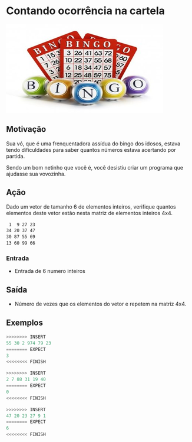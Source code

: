 # Contando ocorrência na cartela

![_](cover.jpg)

## Motivação

Sua vó, que é uma frenquentadora assídua do bingo dos idosos, estava tendo dificuldades para saber quantos números estava acertando por partida.

Sendo um bom netinho que você é, você desistiu criar um programa que ajudasse sua vovozinha.

## Ação

Dado um vetor de tamanho 6 de elementos inteiros, verifique quantos elementos deste vetor estão nesta matriz de elementos inteiros 4x4.

```txt
 1  9 27 23  
34 20 37 47  
30 87 55 69  
13 60 99 66
```

### Entrada

* Entrada de 6 numero inteiros

## Saída

* Número de vezes que os elementos do vetor e repetem na matriz 4x4.  

## Exemplos

``` py
>>>>>>>> INSERT
55 30 2 974 79 23
======== EXPECT
3
<<<<<<<< FINISH
```

```py
>>>>>>>> INSERT
2 7 88 31 19 40
======== EXPECT
0
<<<<<<<< FINISH
```

```py
>>>>>>>> INSERT
47 20 23 27 9 1
======== EXPECT
6
<<<<<<<< FINISH
```
